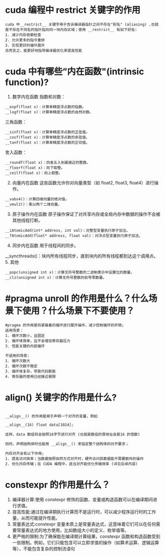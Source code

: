 
# cuda 编程中  restrict 关键字的作用

```
cuda 中__restrict__ 关键字用于告诉编译器指针之间不存在"别名" (aliasing) ,也就是不存在不同名的指针指向同一块内存区域；使用 __restrict__ 有如下好处:
1. 减少内存依赖检查
2. 允许更多的指令重排
3. 实现更好的循环展开
总而言之，能更好地指导编译器优化来提高性能
```

# cuda 中有哪些”内在函数"(intrinsic function)?
1. 数学内在函数
指数和对数：
```
__expf(float x)：计算单精度浮点数的指数。
__logf(float x)：计算单精度浮点数的自然对数。
```
三角函数：
```
__sinf(float x)：计算单精度浮点数的正弦值。
__cosf(float x)：计算单精度浮点数的余弦值。
__tanf(float x)：计算单精度浮点数的正切值。
```
舍入函数：
```
__roundf(float x)：四舍五入到最接近的整数。
__floorf(float x)：向下取整。
__ceilf(float x)：向上取整。
```
2. 向量内在函数
这些函数允许你对向量类型（如 float2, float3, float4）进行操作。

```
__vabs4()：计算四维向量的绝对值。
__vmul2()：乘以两个二维向量。
```
3. 原子操作内在函数
原子操作保证了对共享内存或全局内存中数据的操作不会被其他线程打断。

```
__iAtomicAdd(int* address, int val)：对整型变量执行原子加法。
__fAtomicAdd(float* address, float val)：对浮点型变量执行原子加法。
```
4. 同步内在函数
用于线程间的同步。

__syncthreads()：块内所有线程同步，直到块内的所有线程都到达这个调用点。
5. 其他
```
__popc(unsigned int x)：计算无符号整数的二进制表示中设置位的数量。
__clz(unsigned int x)：计算无符号整数的前导零数量。
```


# \#pragma unroll 的作用是什么？什么场景下使用？什么场景下不要使用？


```
#pragma 的作用是将紧接着的循环进行展开操作，减少控制循环的开销;
适用场景：
1. 循环次数小，且固定
2. 循环体简单，且不会增加寄存器压力
3. 性能关键的内部循环

不适用的场景:
1. 循环次数大
2. 循环次数不稳定
3. 循环体复杂，导致代码膨胀
4. 寄存器的使用已经接近极限

```


# align() 关键字的作用是什么?
```

__align__() 的作用是用于声明一个对齐的变量，例如

__align__(16) float data[1024];

这样，data 数组将会按照16字节进行对齐 (也就是数组的首地址会是16 的倍数)

同时，声明结构体时也能用 __align__() 来指定整个结构体的对齐要求；

内存对齐会有以下作用;
1. 提高访问效率；当数据按照自然方式对齐时，硬件访问其数据能不需要额外的操作
2. 优化内存传输；在 CUDA 编程中，适当对齐能优化传输效率 (详见后续内容)

```

# constexpr 的作用是什么？
1. 编译器计算:使用 constexpr 修饰的函数、变量或构造函数可以在编译期间进行求值。
2. 提高性能:通过在编译期执行计算而不是运行时，可以减少程序运行时的工作量，从而可能提升性能。
2. 常量表达式:constexpr 变量本质上是常量表达式，这意味着它们可以在任何需要常量表达式的地方使用，比如数组大小的定义、枚举值等。
3. 更严格的限制:为了确保能在编译期计算结果，constexpr 函数和构造函数受到一些限制。例如，它们只能包含可以立即求值的操作（如算术运算、逻辑运算等），不能包含复杂的控制流语句